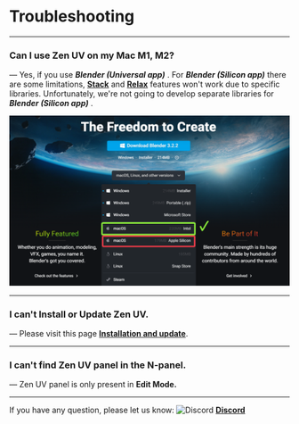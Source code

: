 # Troubleshooting

----
### Can I use Zen UV on my Mac M1, M2?
— Yes, if you use ___Blender (Universal app)___ . For ___Blender (Silicon app)___ there are some limitations, [**Stack**](https://zen-masters.github.io/Zen-UV/stack/) and [**Relax**](https://zen-masters.github.io/Zen-UV/transform/#relax) features won't work due to specific libraries. Unfortunately, we're not going to develop separate libraries for ___Blender (Silicon app)___ .

![](img/screen/troubleshooting/AppleSiliconIssue.png)
<!-- blank line -->
----
### I can't Install or Update Zen UV.
— Please visit this page [**Installation and update**](https://zen-masters.github.io/Zen-UV/installation/).
<!-- blank line -->
----
### I can't find Zen UV panel in the N-panel.
— Zen UV panel is only present in **Edit Mode.**
<!-- blank line -->
----
<!-- blank line -->
If you have any question, please let us know:
![Discord](img/icons/services/discord-16.png) [**Discord**](https://discord.gg/wGpFeME)